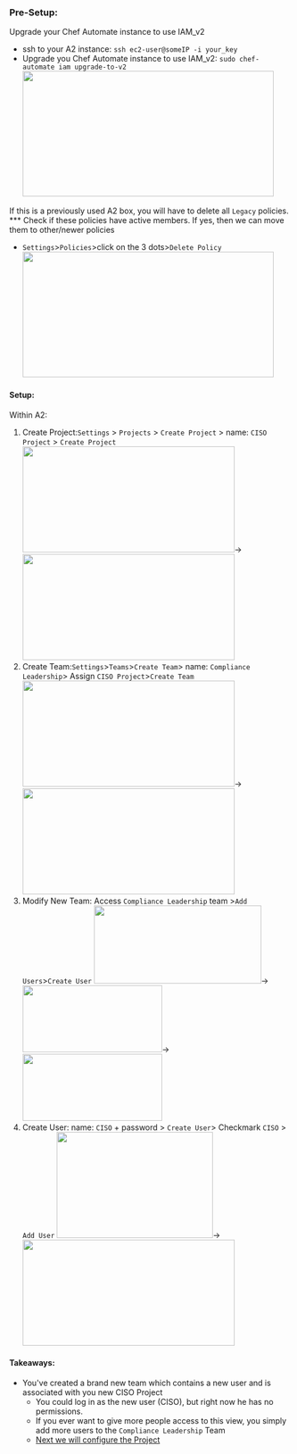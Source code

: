 ### Pre-Setup:

Upgrade your Chef Automate instance to use IAM_v2
- ssh to your A2 instance: `ssh ec2-user@someIP -i your_key`
- Upgrade you Chef Automate instance to use IAM_v2: `sudo chef-automate iam upgrade-to-v2`
   <kbd><img src="https://raw.githubusercontent.com/danf425/ChefAutomate_LimitViewability/master/images/ssh-automate.png" width="450" height="225"></kbd>
  
If this is a previously used A2 box, you will have to delete all `Legacy` policies.
*** Check if these policies have active members. If yes, then we can move them to other/newer policies
- `Settings`>`Policies`>click on the 3 dots>`Delete Policy`   
   <kbd><img src="https://raw.githubusercontent.com/danf425/ChefAutomate_LimitViewability/master/images/a2-delete-legacy-policies.png" width="450" height="225"></kbd>  
   
#### Setup: 

Within A2:
1. Create Project:`Settings` > `Projects` > `Create Project` > name: `CISO Project` > `Create Project`  
<kbd><img src="https://raw.githubusercontent.com/danf425/ChefAutomate_LimitViewability/master/images/a2-settings-projects.png" width="380" height="190"></kbd>→<kbd><img src="https://raw.githubusercontent.com/danf425/ChefAutomate_LimitViewability/master/images/a2-settings-projects-create.png" width="380" height="190"></kbd>  
2. Create Team:`Settings`>`Teams`>`Create Team`> name: `Compliance Leadership`> Assign `CISO Project`>`Create Team`  
<kbd><img src="https://raw.githubusercontent.com/danf425/ChefAutomate_LimitViewability/master/images/a2-settings-teams.png" width="380" height="190"></kbd>→<kbd><img src="https://raw.githubusercontent.com/danf425/ChefAutomate_LimitViewability/master/images/a2-settings-teams-create.png" width="380" height="190"></kbd>    
3. Modify New Team: Access `Compliance Leadership` team >`Add Users`>`Create User`
<kbd><img src="https://raw.githubusercontent.com/danf425/ChefAutomate_LimitViewability/master/images/a2-teams-access-project.png" width="300" height="140"></kbd>→<kbd><img src="https://raw.githubusercontent.com/danf425/ChefAutomate_LimitViewability/master/images/a2-teams-addusers.png" width="250" height="120"></kbd>→<kbd><img src="https://raw.githubusercontent.com/danf425/ChefAutomate_LimitViewability/master/images/a2-teams-createuser.png" width="250" height="120"></kbd>    
4. Create User: name: `CISO` + password > `Create User`> Checkmark `CISO` > `Add User`
<kbd><img src="https://raw.githubusercontent.com/danf425/ChefAutomate_LimitViewability/master/images/a2-teams-createcisouser.png" width="280" height="190"></kbd>→<kbd><img src="https://raw.githubusercontent.com/danf425/ChefAutomate_LimitViewability/master/images/a2-teams-addcisototeam.png" width="380" height="190"></kbd>    
  
  

#### Takeaways:
- You've created a brand new team which contains a new user and is associated with you new CISO Project  
   - You could log in as the new user (CISO), but right now he has no permissions.
   - If you ever want to give more people access to this view, you simply add more users to the `Compliance Leadership` Team
   - [Next we will configure the Project](./A2_projectview.md)
